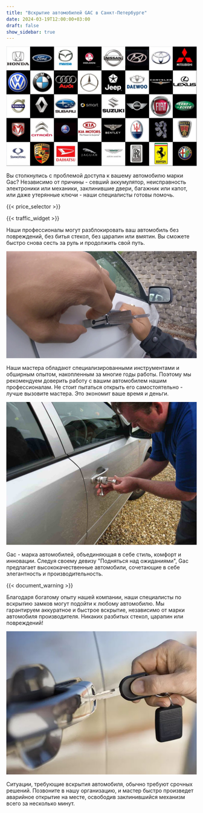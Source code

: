 ```yaml
---
title: "Вскрытие автомобилей GAC в Санкт-Петербурге"
date: 2024-03-19T12:00:00+03:00
draft: false
show_sidebar: true
---
```


![логотипы авто](../car_logo.jpg)

Вы столкнулись с проблемой доступа к вашему автомобилю марки Gac? Независимо от причины - севший аккумулятор, неисправность электроники или механики, заклинившие двери, багажник или капот, или даже утерянные ключи - наши специалисты готовы помочь.

{{< price_selector >}}

{{< traffic_widget >}}

Наши профессионалы могут разблокировать ваш автомобиль без повреждений, без битья стекол, без царапин или вмятин. Вы сможете быстро снова сесть за руль и продолжить свой путь.

![вскрытие машины без повреждений](../car.jpg)

Наши мастера обладают специализированными инструментами и обширным опытом, накопленным за многие годы работы. Поэтому мы рекомендуем доверить работу с вашим автомобилем нашим профессионалам. Не стоит пытаться открыть его самостоятельно - лучше вызовите мастера. Это экономит ваше время и деньги.

![процесс вскртия авто](../car_open.jpg)

Gac - марка автомобилей, объединяющая в себе стиль, комфорт и инновации. Следуя своему девизу "Подняться над ожиданиями", Gac предлагает высококачественные автомобили, сочетающие в себе элегантность и производительность.

{{< document_warning >}}

Благодаря богатому опыту нашей компании, наши специалисты по вскрытию замков могут подойти к любому автомобилю. Мы гарантируем аккуратное и быстрое вскрытие, независимо от марки автомобиля производителя. Никаких разбитых стекол, царапин или повреждений!

![ключ от авто](../car_key.jpg)

Ситуации, требующие вскрытия автомобиля, обычно требуют срочных решений. Позвоните в нашу организацию, и мастер быстро произведет аварийное открытие на месте, освободив заклинившийся механизм всего за несколько минут.
